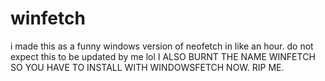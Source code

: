 # winfetch

i made this as a funny windows version of neofetch in like an hour. do not expect this to be updated by me lol
I ALSO BURNT THE NAME WINFETCH SO YOU HAVE TO INSTALL WITH WINDOWSFETCH NOW. RIP ME.